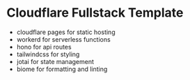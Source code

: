 
# Cloudflare Fullstack Template

- cloudflare pages for static hosting
- workerd for serverless functions
- hono for api routes
- tailwindcss for styling
- jotai for state management
- biome for formatting and linting